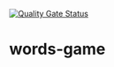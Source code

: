[![Quality Gate Status](https://sonarcloud.io/api/project_badges/measure?project=konnod_words-game&metric=alert_status)](https://sonarcloud.io/dashboard?id=konnod_words-game)

# words-game

